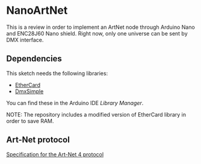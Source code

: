 # NanoArtNet
This is a review in order to implement an ArtNet node through Arduino Nano and ENC28J60 Nano shield. Right now, only one universe can be sent by DMX interface.

## Dependencies ##
This sketch needs the following libraries:  
* [EtherCard](https://github.com/njh/EtherCard)  
* [DmxSimple](https://github.com/PaulStoffregen/DmxSimple)
	
You can find these in the Arduino IDE _Library Manager_.

NOTE: The repository includes a modified version of EtherCard library in order to save RAM.

## Art-Net protocol ##
[Specification for the Art-Net 4 protocol](http://artisticlicence.com/WebSiteMaster/User%20Guides/art-net.pdf)

